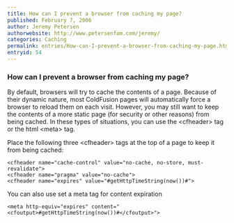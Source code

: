 ```yaml
---
title: How can I prevent a browser from caching my page?
published: February 7, 2006
author: Jeremy Petersen
authorwebsite: http://www.petersenfam.com/jeremy/
categories: Caching
permalink: entries/How-can-I-prevent-a-browser-from-caching-my-page.html
entryid: 54
---
```


<h3>How can I prevent a browser from caching my page?</h3>

<p>
By default, browsers will try to cache the contents of a page. Because of their dynamic nature, most ColdFusion pages will automatically force a browser to reload them on each visit.  However, you may still want to keep the contents of a more static page (for security or other reasons) from being cached.  In these types of situations, you can use the &lt;cfheader&gt; tag or the html &lt;meta&gt; tag.  
</p>

<p>
Place the following three &lt;cfheader&gt; tags at the top of a page to keep it from being cached:
</p>

<pre><code class="language-markup">&lt;cfheader name=&quot;cache-control&quot; value=&quot;no-cache, no-store, must-revalidate&quot;&gt;
&lt;cfheader name=&quot;pragma&quot; value=&quot;no-cache&quot;&gt;
&lt;cfheader name=&quot;expires&quot; value=&quot;#getHttpTimeString(now())#&quot;&gt;
</code></pre>

<p>
You can also use set a meta tag for content expiration 
</p>

<pre><code class="language-markup">&lt;meta http-equiv=&quot;expires&quot; content=&quot;&lt;cfoutput&gt;#getHttpTimeString(now())#&lt;/cfoutput&gt;&quot;&gt; 
</code></pre>



